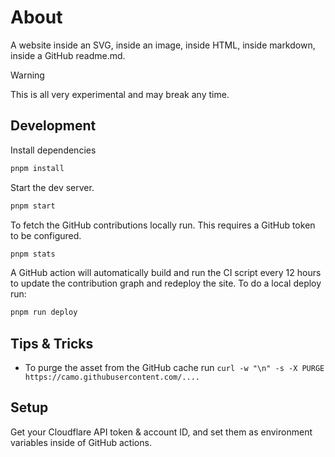 # About

A website inside an SVG, inside an image, inside HTML, inside markdown, inside a GitHub readme.md.

> [!WARNING]
> This is all very experimental and may break any time.

## Development

Install dependencies

```bash
pnpm install
```

Start the dev server.

```bash
pnpm start
```

To fetch the GitHub contributions locally run. This requires a GitHub token to be configured.

```bash
pnpm stats
```

A GitHub action will automatically build and run the CI script every 12 hours to update the contribution graph and redeploy the site.
To do a local deploy run:

```bash
pnpm run deploy
```

## Tips & Tricks

- To purge the asset from the GitHub cache run `curl -w "\n" -s -X PURGE https://camo.githubusercontent.com/....`

## Setup

Get your Cloudflare API token & account ID, and set them as environment variables inside of GitHub actions.

